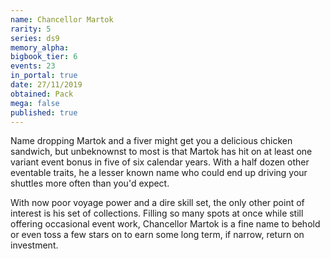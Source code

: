 ```yaml
---
name: Chancellor Martok
rarity: 5
series: ds9
memory_alpha:
bigbook_tier: 6
events: 23
in_portal: true
date: 27/11/2019
obtained: Pack
mega: false
published: true
---
```


Name dropping Martok and a fiver might get you a delicious chicken sandwich, but unbeknownst to most is that Martok has hit on at least one variant event bonus in five of six calendar years. With a half dozen other eventable traits, he a lesser known name who could end up driving your shuttles more often than you'd expect.

With now poor voyage power and a dire skill set, the only other point of interest is his set of collections. Filling so many spots at once while still offering occasional event work, Chancellor Martok is a fine name to behold or even toss a few stars on to earn some long term, if narrow, return on investment.

